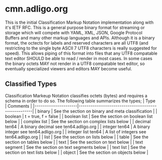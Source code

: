 # cmn.adligo.org
This is the initial Classification Markup Notation implementation along with it's IETF RFC.  This is a general purpose binary format for streaming or storage which will compete with YAML, XML, JSON, Google Protocol Buffers and many other markup languages and APIs.  Although it is a binary format, the octects for labels and reserved characters are all UTF8 (and restricting to the single byte ASCII 7 UTF8 characters is really suggested for speed).  This allows piping of this format into files that any UTF8 compatable text editor SHOULD be able to read / render in most cases.  In some cases the binary octets MAY not render in a UTF8 compatable text editor, so eventually specialized viewers and editors MAY become useful.

## Classified Types
  Classification Markeup Notation classifies octets (bytes) and requires a schema in order to do so.  The following table summarizes the types;
  |  Type                |                      Comments                        | 
  |----------------------|------------------------------------------------------|
  | binary               |   See the section on binary and meta classification  |
  | boolean              |   t = true, f = false                                |
  | boolean list         |   See the section on boolean list below              |
  | complex list         |   See the section on complex lists below             |
  | decimal ten64        |   A binary decimal see ten64.adligo.org              |
  | integer ten64        |   A binary integer see ten64.adligo.org              |
  | integer list ten64   |   A list of integers see ten64.adligo.org            |
  | list                 |   See the section on lists below                     |
  | table                |   See the section on tables below                    |
  | text                 |   See the section on text below                      |
  | text segment         |   See the section on text segments below             |
  | text list            |   See the section on text lists below                |
  | object               |   See the section on objects below                   |
